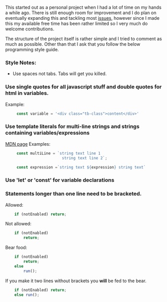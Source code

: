 This started out as a personal project when I had a lot of time on my hands a while ago. 
There is still enough room for improvement and I do plan on eventually expanding this and tackling most [issues](https://github.com/creesch/discordIRCd/issues), however since I made this my available free time has been rather limited so I very much do welcome contributions. 

The structure of the project itself is rather simple and I tried to comment as much as possible. Other than that I ask that you follow the below programming style guide. 

### Style Notes:
- Use spaces not tabs.  Tabs will get you killed.  



### Use single quotes for all javascript stuff and double quotes for html in variables. 

Example:

```javascript
     const variable = '<div class="tb-class">content</div>' 
```

### Use template literals for multi-line strings and strings containing variables/expressions 
[MDN page](https://developer.mozilla.org/en/docs/Web/JavaScript/Reference/Template_literals)
Examples: 

```javascript
     const multiLine = `string text line 1
                         string text line 2`;

     const expression =`string text ${expression} string text`
```

### Use 'let' or 'const' for variable declarations

  

### Statements longer than one line need to be bracketed. 

Allowed:

```javascript
    if (notEnabled) return;
```

Not allowed:

```javascript
    if (notEnabled)
        return;
```

Bear food:

```javascript
    if (notEnabled)
        return;
    else
        run();
```

If you make it two lines without brackets you **will** be fed to the bear. 

```javascript
    if (notEnabled) return;
    else run();
```
 
